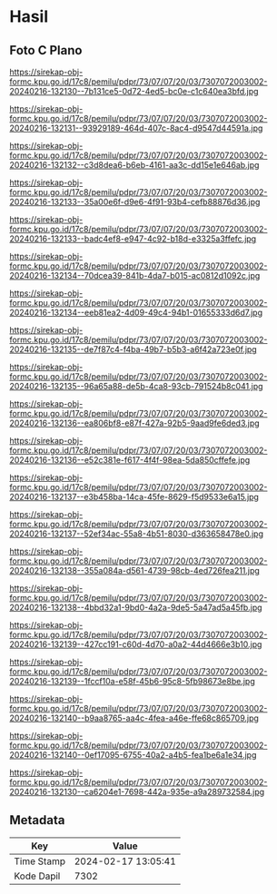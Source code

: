 # Hasil

## Foto C Plano

https://sirekap-obj-formc.kpu.go.id/17c8/pemilu/pdpr/73/07/07/20/03/7307072003002-20240216-132130--7b131ce5-0d72-4ed5-bc0e-c1c640ea3bfd.jpg

https://sirekap-obj-formc.kpu.go.id/17c8/pemilu/pdpr/73/07/07/20/03/7307072003002-20240216-132131--93929189-464d-407c-8ac4-d9547d44591a.jpg

https://sirekap-obj-formc.kpu.go.id/17c8/pemilu/pdpr/73/07/07/20/03/7307072003002-20240216-132132--c3d8dea6-b6eb-4161-aa3c-dd15e1e646ab.jpg

https://sirekap-obj-formc.kpu.go.id/17c8/pemilu/pdpr/73/07/07/20/03/7307072003002-20240216-132133--35a00e6f-d9e6-4f91-93b4-cefb88876d36.jpg

https://sirekap-obj-formc.kpu.go.id/17c8/pemilu/pdpr/73/07/07/20/03/7307072003002-20240216-132133--badc4ef8-e947-4c92-b18d-e3325a3ffefc.jpg

https://sirekap-obj-formc.kpu.go.id/17c8/pemilu/pdpr/73/07/07/20/03/7307072003002-20240216-132134--70dcea39-841b-4da7-b015-ac0812d1092c.jpg

https://sirekap-obj-formc.kpu.go.id/17c8/pemilu/pdpr/73/07/07/20/03/7307072003002-20240216-132134--eeb81ea2-4d09-49c4-94b1-01655333d6d7.jpg

https://sirekap-obj-formc.kpu.go.id/17c8/pemilu/pdpr/73/07/07/20/03/7307072003002-20240216-132135--de7f87c4-f4ba-49b7-b5b3-a6f42a723e0f.jpg

https://sirekap-obj-formc.kpu.go.id/17c8/pemilu/pdpr/73/07/07/20/03/7307072003002-20240216-132135--96a65a88-de5b-4ca8-93cb-791524b8c041.jpg

https://sirekap-obj-formc.kpu.go.id/17c8/pemilu/pdpr/73/07/07/20/03/7307072003002-20240216-132136--ea806bf8-e87f-427a-92b5-9aad9fe6ded3.jpg

https://sirekap-obj-formc.kpu.go.id/17c8/pemilu/pdpr/73/07/07/20/03/7307072003002-20240216-132136--e52c381e-f617-4f4f-98ea-5da850cffefe.jpg

https://sirekap-obj-formc.kpu.go.id/17c8/pemilu/pdpr/73/07/07/20/03/7307072003002-20240216-132137--e3b458ba-14ca-45fe-8629-f5d9533e6a15.jpg

https://sirekap-obj-formc.kpu.go.id/17c8/pemilu/pdpr/73/07/07/20/03/7307072003002-20240216-132137--52ef34ac-55a8-4b51-8030-d363658478e0.jpg

https://sirekap-obj-formc.kpu.go.id/17c8/pemilu/pdpr/73/07/07/20/03/7307072003002-20240216-132138--355a084a-d561-4739-98cb-4ed726fea211.jpg

https://sirekap-obj-formc.kpu.go.id/17c8/pemilu/pdpr/73/07/07/20/03/7307072003002-20240216-132138--4bbd32a1-9bd0-4a2a-9de5-5a47ad5a45fb.jpg

https://sirekap-obj-formc.kpu.go.id/17c8/pemilu/pdpr/73/07/07/20/03/7307072003002-20240216-132139--427cc191-c60d-4d70-a0a2-44d4666e3b10.jpg

https://sirekap-obj-formc.kpu.go.id/17c8/pemilu/pdpr/73/07/07/20/03/7307072003002-20240216-132139--1fccf10a-e58f-45b6-95c8-5fb98673e8be.jpg

https://sirekap-obj-formc.kpu.go.id/17c8/pemilu/pdpr/73/07/07/20/03/7307072003002-20240216-132140--b9aa8765-aa4c-4fea-a46e-ffe68c865709.jpg

https://sirekap-obj-formc.kpu.go.id/17c8/pemilu/pdpr/73/07/07/20/03/7307072003002-20240216-132140--0ef17095-6755-40a2-a4b5-fea1be6a1e34.jpg

https://sirekap-obj-formc.kpu.go.id/17c8/pemilu/pdpr/73/07/07/20/03/7307072003002-20240216-132130--ca6204e1-7698-442a-935e-a9a289732584.jpg


## Metadata

| Key        | Value               |
| ---------- | ------------------- |
| Time Stamp | 2024-02-17 13:05:41 |
| Kode Dapil | 7302                |



